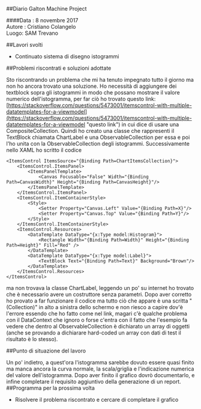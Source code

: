 ##Diario Galton Machine Project

####Data : 8 novembre 2017 <br> Autore : Cristiano Colangelo <br> Luogo: SAM Trevano

##Lavori svolti

- Continuato sistema di disegno istogrammi

##Problemi riscontrati e soluzioni adottate

Sto riscontrando un problema che mi ha tenuto impegnato tutto il giorno ma non ho ancora trovato una soluzione. Ho necessità di aggiungere dei textblock sopra gli istogrammi in modo che possano mostrare il valore numerico dell'istogramma, per far ciò ho trovato questo link: [https://stackoverflow.com/questions/5473001/itemscontrol-with-multiple-datatemplates-for-a-viewmodel](https://stackoverflow.com/questions/5473001/itemscontrol-with-multiple-datatemplates-for-a-viewmodel "questo link") in cui dice di usare una CompositeCollection. Quindi ho creato una classe che rappresenti il TextBlock chiamata ChartLabel e una ObservableCollection per essa e poi l'ho unita con la ObservableCollection degli istogrammi. Successivamente nello XAML ho scritto il codice

    <ItemsControl ItemsSource="{Binding Path=ChartItemsCollection}">
        <ItemsControl.ItemsPanel>
            <ItemsPanelTemplate>
                <Canvas Focusable="False" Width="{Binding Path=CanvasWidth}" Height="{Binding Path=CanvasHeight}"/>
            </ItemsPanelTemplate>
        </ItemsControl.ItemsPanel>
        <ItemsControl.ItemContainerStyle>
            <Style>
                <Setter Property="Canvas.Left" Value="{Binding Path=X}"/>
                <Setter Property="Canvas.Top" Value="{Binding Path=Y}"/>
            </Style>
        </ItemsControl.ItemContainerStyle>
        <ItemsControl.Resources>
            <DataTemplate DataType="{x:Type model:Histogram}">
                <Rectangle Width="{Binding Path=Width}" Height="{Binding Path=Height}" Fill="Red" />
            </DataTemplate>
            <DataTemplate DataType="{x:Type model:Label}">
                <TextBlock Text="{Binding Path=Text}" Background="Brown"/>
            </DataTemplate>
        </ItemsControl.Resources>
    </ItemsControl>

ma non trovava la classe ChartLabel, leggendo un po' su internet ho trovato che è necessario avere un costruttore senza parametri. Dopo aver corretto ho provato a far funzionare il codice ma tutto ciò che appare è una scritta "(Collection)" in alto a sinistra dello schermo e non riesco a capire dov'è l'errore essendo che ho fatto come nel link, magari c'è qualche problema con il DataContext che ignoro o forse c'entra con il fatto che l'esempio fa vedere che dentro al ObservableCollection è dichiarato un array di oggetti (anche se provando a dichiarare hard-coded un array con dati di test il risultato è lo stesso).

##Punto di situazione del lavoro

Un po' indietro, a quest'ora l'istogramma sarebbe dovuto essere quasi finito ma manca ancora la curva normale, la scala/griglia e l'indicazione numerica del valore dell'istogramma. Dopo aver finito il grafico dovrò documentarlo, e infine completare il requisito aggiuntivo della generazione di un report.
##Programma per la prossima volta

- Risolvere il problema riscontrato e cercare di completare il grafico